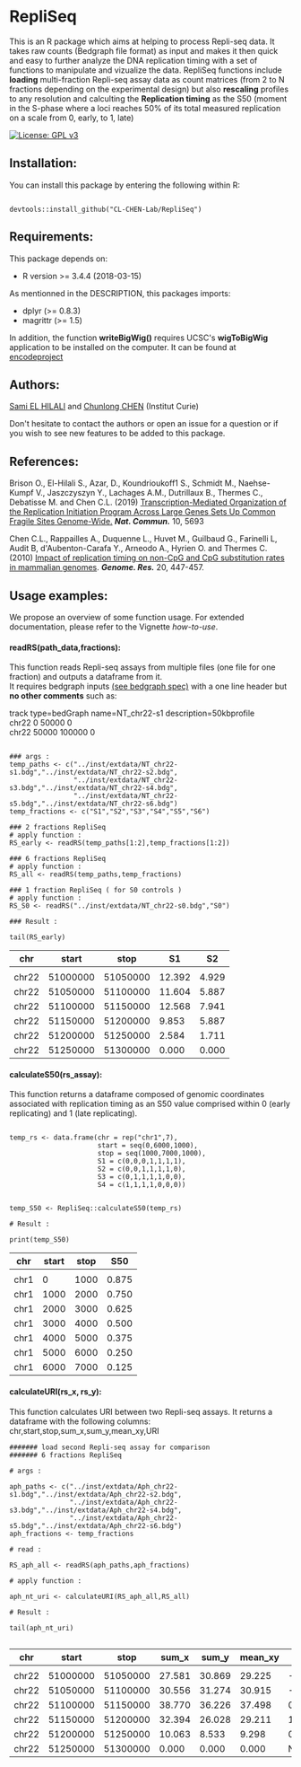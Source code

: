 # RepliSeq   


This is an R package which aims at helping to process Repli-seq data. It takes raw counts (Bedgraph file format) as input and makes it then quick and easy to further analyze the DNA replication timing with a set of functions to manipulate and vizualize the data. RepliSeq functions include **loading** multi-fraction Repli-seq assay data as count matrices (from 2 to N fractions depending on the experimental design) but also **rescaling** profiles to any resolution and calculting the **Replication timing** as the S50 (moment in the S-phase where a loci reaches 50% of its total measured replication on a scale from 0, early, to 1, late)

[![License: GPL v3](https://img.shields.io/badge/License-GPLv3-blue.svg)](https://www.gnu.org/licenses/gpl-3.0)

## Installation:

You can install this package by entering the following within R:

```{r}

devtools::install_github("CL-CHEN-Lab/RepliSeq")

```

## Requirements:

This package depends on:

* R version >= 3.4.4 (2018-03-15)

As mentionned in the DESCRIPTION, this packages imports: 

* dplyr (>= 0.8.3)  
* magrittr (>= 1.5)

In addition, the function **writeBigWig()** requires UCSC's **wigToBigWig** application to be installed on the computer. It can be found at [encodeproject](https://www.encodeproject.org/software/wigtobigwig/) 



## Authors:

[Sami EL HILALI](mailto:elhilali.sami@gmail.com) and [Chunlong CHEN](mailto:chunlong.chen@curie.fr) (Institut Curie)

Don't hesitate to contact the authors or open an issue for a question or if you wish to see new features to be added to this package.



## References: 

Brison O., El-Hilali S., Azar, D., Koundrioukoff1 S., Schmidt M., Naehse-Kumpf V., Jaszczyszyn Y., Lachages A.M., Dutrillaux B., Thermes C., Debatisse M. and Chen C.L. (2019) [Transcription-Mediated Organization of the Replication Initiation Program Across Large Genes Sets Up Common Fragile Sites Genome-Wide.](https://doi.org/10.1038/s41467-019-13674-5) ***Nat. Commun.*** 10, 5693

Chen C.L., Rappailles A., Duquenne L., Huvet M., Guilbaud G., Farinelli L, Audit B, d'Aubenton-Carafa Y., Arneodo A., Hyrien O. and Thermes C. (2010) [Impact of replication timing on non-CpG and CpG substitution rates in mammalian genomes](https://genome.cshlp.org/content/20/4/447.long). ***Genome. Res.*** 20, 447-457. 



## Usage examples: 

We propose an overview of some function usage. For extended documentation, please refer to the Vignette *how-to-use*.

#### readRS(path_data,fractions):

This function reads Repli-seq assays from multiple files (one file for one fraction) and outputs a dataframe from it.   
It requires bedgraph inputs [(see bedgraph spec)](http://genome.ucsc.edu/goldenPath/help/bedgraph.html) with a one line header but **no other comments** such as:  

track 	type=bedGraph 	name=NT_chr22-s1	description=50kbprofile   
chr22	0	50000	0   
chr22	50000	100000	0   

```{r}

### args :
temp_paths <- c("../inst/extdata/NT_chr22-s1.bdg","../inst/extdata/NT_chr22-s2.bdg",
                "../inst/extdata/NT_chr22-s3.bdg","../inst/extdata/NT_chr22-s4.bdg",
                "../inst/extdata/NT_chr22-s5.bdg","../inst/extdata/NT_chr22-s6.bdg")
temp_fractions <- c("S1","S2","S3","S4","S5","S6")

### 2 fractions RepliSeq
# apply function :
RS_early <- readRS(temp_paths[1:2],temp_fractions[1:2])

### 6 fractions RepliSeq
# apply function :
RS_all <- readRS(temp_paths,temp_fractions)

### 1 fraction RepliSeq ( for S0 controls )
# apply function : 
RS_S0 <- readRS("../inst/extdata/NT_chr22-s0.bdg","S0")

### Result :

tail(RS_early)

```

| chr    | start    | stop     | S1     | S2    |
|--------|----------|----------|--------|-------|
| <fctr> | <int>    | <int>    | <dbl>  | <dbl> |
| chr22  | 51000000 | 51050000 | 12.392 | 4.929 |
| chr22  | 51050000 | 51100000 | 11.604 | 5.887 |
| chr22  | 51100000 | 51150000 | 12.568 | 7.941 |
| chr22  | 51150000 | 51200000 | 9.853  | 5.887 |
| chr22  | 51200000 | 51250000 | 2.584  | 1.711 |
| chr22  | 51250000 | 51300000 | 0.000  | 0.000 |


#### calculateS50(rs_assay):

This function returns a dataframe composed of genomic coordinates associated with replication timing as an S50 value comprised within 0 (early replicating) and 1 (late replicating).

```{r}

temp_rs <- data.frame(chr = rep("chr1",7),
                      start = seq(0,6000,1000),
                      stop = seq(1000,7000,1000),
                      S1 = c(0,0,0,1,1,1,1),
                      S2 = c(0,0,1,1,1,1,0),
                      S3 = c(0,1,1,1,1,0,0),
                      S4 = c(1,1,1,1,0,0,0))


temp_S50 <- RepliSeq::calculateS50(temp_rs)

# Result :

print(temp_S50)

```

| chr    | start | stop  | S50   |
|--------|-------|-------|-------|
| <fctr> | <dbl> | <dbl> | <dbl> |
| chr1   | 0     | 1000  | 0.875 |
| chr1   | 1000  | 2000  | 0.750 |
| chr1   | 2000  | 3000  | 0.625 |
| chr1   | 3000  | 4000  | 0.500 |
| chr1   | 4000  | 5000  | 0.375 |
| chr1   | 5000  | 6000  | 0.250 |
| chr1   | 6000  | 7000  | 0.125 |


#### calculateURI(rs_x, rs_y):

This function calculates URI between two Repli-seq assays. It returns a dataframe with the following columns:   
chr,start,stop,sum_x,sum_y,mean_xy,URI


```{r}
####### load second Repli-seq assay for comparison 
####### 6 fractions RepliSeq

# args :

aph_paths <- c("../inst/extdata/Aph_chr22-s1.bdg","../inst/extdata/Aph_chr22-s2.bdg",
               "../inst/extdata/Aph_chr22-s3.bdg","../inst/extdata/Aph_chr22-s4.bdg",
               "../inst/extdata/Aph_chr22-s5.bdg","../inst/extdata/Aph_chr22-s6.bdg")
aph_fractions <- temp_fractions

# read :

RS_aph_all <- readRS(aph_paths,aph_fractions)

# apply function :

aph_nt_uri <- calculateURI(RS_aph_all,RS_all)

# Result :

tail(aph_nt_uri)


```

| chr    | start    | stop     | sum_x  | sum_y  | mean_xy | URI         |
|--------|----------|----------|--------|--------|---------|-------------|
| <fctr> | <int>    | <int>    | <dbl>  | <dbl>  | <dbl>   | <dbl>       |
| chr22  | 51000000 | 51050000 | 27.581 | 30.869 | 29.225  | -1.37048107 |
| chr22  | 51050000 | 51100000 | 30.556 | 31.274 | 30.915  | -0.66372243 |
| chr22  | 51100000 | 51150000 | 38.770 | 36.226 | 37.498  | 0.05718338  |
| chr22  | 51150000 | 51200000 | 32.394 | 26.028 | 29.211  | 1.24529116  |
| chr22  | 51200000 | 51250000 | 10.063 | 8.533  | 9.298   | 0.82273039  |
| chr22  | 51250000 | 51300000 | 0.000  | 0.000  | 0.000   | NaN         |
  
